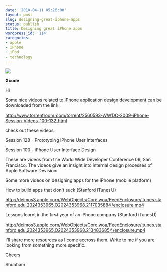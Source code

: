 ```yaml
---
date: '2010-04-11 05:26:00'
layout: post
slug: designing-great-iphone-apps
status: publish
title: Designing great iPhone apps
wordpress_id: '114'
categories:
- apple
- iPhone
- iPod
- technology
---
```


[![](http://1.bp.blogspot.com/_BQ0a8k-GX20/S8ELkWVwyBI/AAAAAAAADUU/JCFUtnvww5Y/s400/xcode-hero.png)](http://1.bp.blogspot.com/_BQ0a8k-GX20/S8ELkWVwyBI/AAAAAAAADUU/JCFUtnvww5Y/s1600/xcode-hero.png)

**Xcode**

Hi

Some nice videos related to iPhone application design development can be downloaded from the link

  


http://www.torrentroom.com/torrent/2560593-WWDC-2009-iPhone-Session-Videos-100-132.html

  


check out these videos:

Session 128 - Prototyping iPhone User Interfaces

Session 100 - iPhone User Interface Design

These are videos from the World Wide Developer Conference 09, San Francisco. The videos give an insight into internal design processes of Apple Software Devision

  


Some more videos on designing apps for the iPhone (mobile platform)

  


How to build apps that don't suck (Stanford iTunesU)

http://deimos3.apple.com/WebObjects/Core.woa/FeedEnclosure/itunes.stanford.edu.2024353965.02024353968.2117035884/enclosure.mp4

  


  


Lessons learnt in the first year of an iPhone company (Stanford iTunesU)

http://deimos3.apple.com/WebObjects/Core.woa/FeedEnclosure/itunes.stanford.edu.2024353965.02024353968.2134836854/enclosure.mp4

  


I'll share more resources as I come accross them. Write to me if you are looking from something more specific.

Cheers

Shubham
